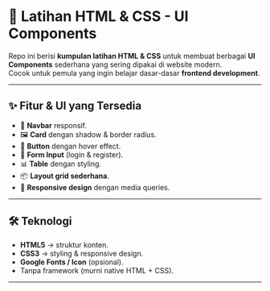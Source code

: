# 🎨 Latihan HTML & CSS - UI Components

Repo ini berisi **kumpulan latihan HTML & CSS** untuk membuat berbagai **UI Components** sederhana yang sering dipakai di website modern.  
Cocok untuk pemula yang ingin belajar dasar-dasar **frontend development**.

---

## ✨ Fitur & UI yang Tersedia
- 📌 **Navbar** responsif.
- 🖼️ **Card** dengan shadow & border radius.
- 🔘 **Button** dengan hover effect.
- 📝 **Form Input** (login & register).
- 📊 **Table** dengan styling.
- 📦 **Layout grid sederhana**.
- 📱 **Responsive design** dengan media queries.

---

## 🛠️ Teknologi
- **HTML5** → struktur konten.
- **CSS3** → styling & responsive design.
- **Google Fonts / Icon** (opsional).
- Tanpa framework (murni native HTML + CSS).

---
